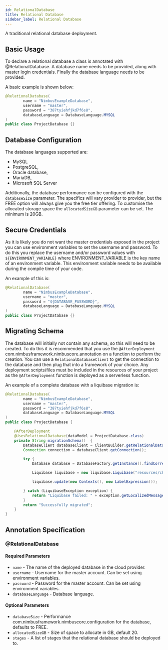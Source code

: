 ```yaml
---
id: RelationalDatabase
title: Relational Database
sidebar_label: Relational Database
---
```


A traditional relational database deployment.

## Basic Usage
To declare a relational database a class is annotated with @RelationalDatabase. A database name needs to be provided, along with master login credentials. Finally the database language needs to be provided. 

A basic example is shown below: 
```java
@RelationalDatabase(
        name = "NimbusExampleDatabase",
        username = "master",
        password = "387tyiehfjkd7f6s8",
        databaseLanguage = DatabaseLanguage.MYSQL
)
public class ProjectDatabase {}
```

## Database Configuration
The database languages supported are:
* MySQL
* PostgreSQL,
* Oracle database,
* MariaDB,
* Microsoft SQL Server

Additionally, the database performance can be configured with the `databaseSize` parameter. The specifics will vary provider to provider, but the FREE option will always give you the free tier offering. To customise the allocated storage space the `allocatedSizeGB` parameter can be set. The minimum is 20GB.

## Secure Credentials
As it is likely you do not want the master credentials exposed in the project you can use environment variables to set the username and password. To do this you replace the username and/or password values with `${ENVIRONMENT_VARIABLE}` where ENVIRONMENT_VARIABLE is the key name of an environment variable. This environment variable needs to be available during the compile time of your code. 

An example of this is:
```java
@RelationalDatabase(
        name = "NimbusExampleDatabase",
        username = "master",
        password = "${DATABASE_PASSWORD}",
        databaseLanguage = DatabaseLanguage.MYSQL
)
public class ProjectDatabase {}
```

## Migrating Schema
The database will initially not contain any schema, so this will need to be created. To do this it is recommended that you use the `@AfterDeployment` com.nimbusframework.nimbuscore.annotation on a function to perform the creation. You can use a `RelationalDatabaseClient` to get the connection to the database and then plug that into a framework of your choice. Any deployment scripts/files must be included in the resources of your project as the `@AfterDeployment` function is deployed as a serverless function. 

An example of a complete database with a liquibase migration is:
```java
@RelationalDatabase(
        name = "NimbusExampleDatabase",
        username = "master",
        password = "387tyiehfjkd7f6s8",
        databaseLanguage = DatabaseLanguage.MYSQL
)
public class ProjectDatabase {

    @AfterDeployment
    @UsesRelationalDatabase(dataModel = ProjectDatabase.class)
    private String migrationSchema()  {
        DatabaseClient databaseClient = ClientBuilder.getRelationalDatabase(ProjectDatabase.class);
        Connection connection = databaseClient.getConnection();

        try {
            Database database = DatabaseFactory.getInstance().findCorrectDatabaseImplementation(new JdbcConnection(connection));

            Liquibase liquibase = new liquibase.Liquibase("resources/changelog.xml", new ClassLoaderResourceAccessor(), database);

            liquibase.update(new Contexts(), new LabelExpression());

        } catch (LiquibaseException exception) {
            return "Liquibase failed: " + exception.getLocalizedMessage();
        }
        return "Successfully migrated";
    }
}
```

## Annotation Specification
### @RelationalDatabase
#### Required Parameters
* `name` - The name of the deployed database in the cloud provider.
* `username` - Username for the master account. Can be set using environment variables.
* `password` - Password for the master account. Can be set using environment variables.
* `databaseLanguage` - Database language.

#### Optional Parameters
* `databaseSize` - Performance com.nimbusframework.nimbuscore.configuration for the database, defaults to FREE.
* `allocatedSizeGB` - Size of space to allocate in GB, default 20.
* `stages` - A list of stages that the relational database should be deployed to. 
